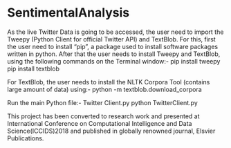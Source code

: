 # SentimentalAnalysis

As the live Twitter Data is going to be accessed, the user need to import the Tweepy (Python Client for official Twitter API) and TextBlob.
For this, first the user need to install “pip”, a package used to install software packages written in python. 
After that the user needs to install Tweepy and TextBlob, using the following commands on the Terminal window:-
pip install tweepy 
pip install textblob

For TextBlob, the user needs to install the NLTK Corpora Tool (contains large amount of data) using:- 
python -m textblob.download_corpora


Run the main Python file:- Twitter Client.py
python TwitterClient.py


This project has been converted to research work and presented at International Conference on Computational Intelligence and Data Science(ICCIDS)2018 and published in globally renowned journal, Elsvier Publications.
